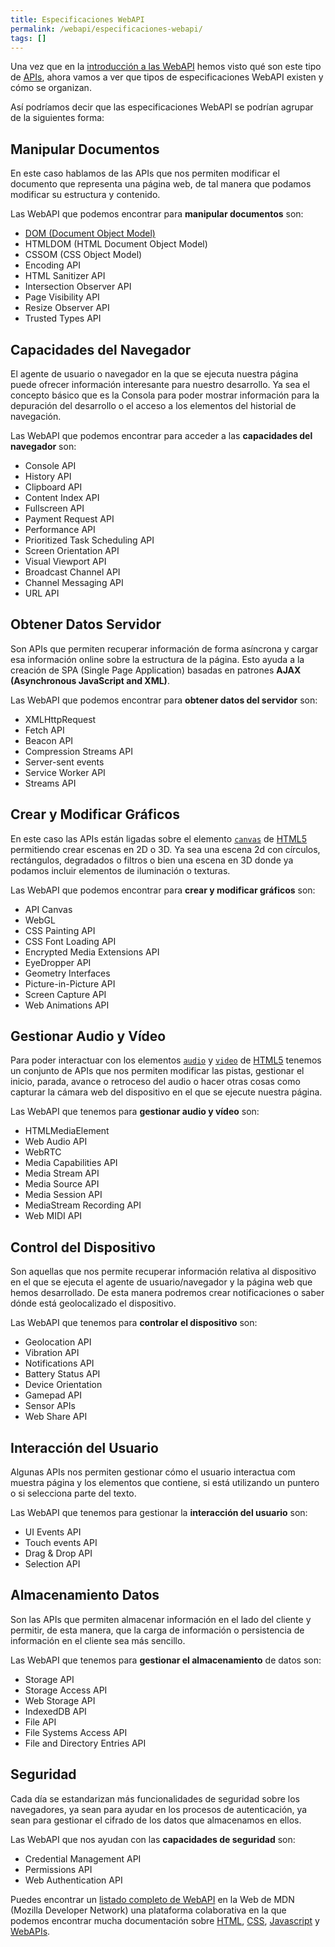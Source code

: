 ```yaml
---
title: Especificaciones WebAPI
permalink: /webapi/especificaciones-webapi/
tags: []
---
```


Una vez que en la [introducción a las WebAPI](https://www.manualweb.net/webapi/introduccion-a-las-webapi/) hemos visto qué son este tipo de [APIs](https://arquitectoit.com/api-management/que-es-una-api/), ahora vamos a ver que tipos de especificaciones WebAPI existen y cómo se organizan.


Así podríamos decir que las especificaciones WebAPI se podrían agrupar de la siguientes forma:


## **Manipular Documentos**


En este caso hablamos de las APIs que nos permiten modificar el documento que representa una página web, de tal manera que podamos modificar su estructura y contenido.


Las WebAPI que podemos encontrar para **manipular documentos** son:

- [DOM (Document Object Model)](https://www.manualweb.net/dom/)
- HTMLDOM (HTML Document Object Model)
- CSSOM (CSS Object Model)
- Encoding API
- HTML Sanitizer API
- Intersection Observer API
- Page Visibility API
- Resize Observer API
- Trusted Types API

## **Capacidades del Navegador**


El agente de usuario o navegador en la que se ejecuta nuestra página puede ofrecer información interesante para nuestro desarrollo. Ya sea el concepto básico que es la Consola para poder mostrar información para la depuración del desarrollo o el acceso a los elementos del historial de navegación.


Las WebAPI que podemos encontrar para acceder a las **capacidades del navegador** son:

- Console API
- History API
- Clipboard API
- Content Index API
- Fullscreen API
- Payment Request API
- Performance API
- Prioritized Task Scheduling API
- Screen Orientation API
- Visual Viewport API
- Broadcast Channel API
- Channel Messaging API
- URL API

## **Obtener Datos Servidor**


Son APIs que permiten recuperar información de forma asíncrona y cargar esa información online sobre la estructura de la página. Esto ayuda a la creación de SPA (Single Page Application) basadas en patrones **AJAX (Asynchronous JavaScript and XML)**.


Las WebAPI que podemos encontrar para **obtener datos del servidor** son:

- XMLHttpRequest
- Fetch API
- Beacon API
- Compression Streams API
- Server-sent events
- Service Worker API
- Streams API

## **Crear y Modificar Gráficos**


En este caso las APIs están ligadas sobre el elemento [`canvas`](https://w3api.com/HTML/canvas/) de [HTML5](https://www.manualweb.net/html5/) permitiendo crear escenas en 2D o 3D. Ya sea una escena 2d con círculos, rectángulos, degradados o filtros o bien una escena en 3D donde ya podamos incluir elementos de iluminación o texturas.


Las WebAPI que podemos encontrar para **crear y modificar gráficos** son:

- API Canvas
- WebGL
- CSS Painting API
- CSS Font Loading API
- Encrypted Media Extensions API
- EyeDropper API
- Geometry Interfaces
- Picture-in-Picture API
- Screen Capture API
- Web Animations API

## Gestionar Audio y Vídeo


Para poder interactuar con los elementos [`audio`](https://www.w3api.com/HTML/audio/) y [`video`](https://www.w3api.com/HTML/video/) de [HTML5](https://www.manualweb.net/html5/) tenemos un conjunto de APIs que nos permiten modificar las pistas, gestionar el inicio, parada, avance o retroceso del audio o hacer otras cosas como capturar la cámara web del dispositivo en el que se ejecute nuestra página.


Las WebAPI que tenemos para **gestionar audio y vídeo** son:

- HTMLMediaElement
- Web Audio API
- WebRTC
- Media Capabilities API
- Media Stream API
- Media Source API
- Media Session API
- MediaStream Recording API
- Web MIDI API

## **Control del Dispositivo**


Son aquellas que nos permite recuperar información relativa al dispositivo en el que se ejecuta el agente de usuario/navegador y la página web que hemos desarrollado. De esta manera podremos crear notificaciones o saber dónde está geolocalizado el dispositivo.


Las WebAPI que tenemos para **controlar el dispositivo** son:

- Geolocation API
- Vibration API
- Notifications API
- Battery Status API
- Device Orientation
- Gamepad API
- Sensor APIs
- Web Share API

## Interacción del Usuario


Algunas APIs nos permiten gestionar cómo el usuario interactua com muestra página y los elementos que contiene, si está utilizando un puntero o si selecciona parte del texto.


Las WebAPI que tenemos para gestionar la **interacción del usuario** son:

- UI Events API
- Touch events API
- Drag & Drop API
- Selection API

## Almacenamiento Datos


Son las APIs que permiten almacenar información en el lado del cliente y permitir, de esta manera, que la carga de información o persistencia de información en el cliente sea más sencillo.


Las WebAPI que tenemos para **gestionar el almacenamiento** de datos son:

- Storage API
- Storage Access API
- Web Storage API
- IndexedDB API
- File API
- File Systems Access API
- File and Directory Entries API

## Seguridad


Cada día se estandarizan más funcionalidades de seguridad sobre los navegadores, ya sean para ayudar en los procesos de autenticación, ya sean para gestionar el cifrado de los datos que almacenamos en ellos.


Las WebAPI que nos ayudan con las **capacidades de seguridad** son:

- Credential Management API
- Permissions API
- Web Authentication API

Puedes encontrar un [listado completo de WebAPI](https://developer.mozilla.org/es/docs/Web/API) en la Web de MDN (Mozilla Developer Network) una plataforma colaborativa en la que podemos encontrar mucha documentación sobre [HTML](https://www.manualweb.net/html/), [CSS](https://www.manualweb.net/css/), [Javascript](https://www.manualweb.net/javascript/) y [WebAPIs](https://www.manualweb.net/webapi/).

